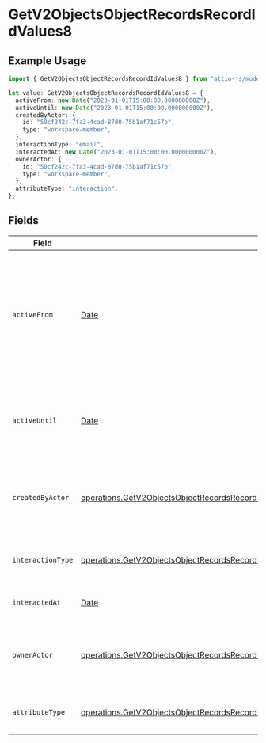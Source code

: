 # GetV2ObjectsObjectRecordsRecordIdValues8

## Example Usage

```typescript
import { GetV2ObjectsObjectRecordsRecordIdValues8 } from "attio-js/models/operations";

let value: GetV2ObjectsObjectRecordsRecordIdValues8 = {
  activeFrom: new Date("2023-01-01T15:00:00.000000000Z"),
  activeUntil: new Date("2023-01-01T15:00:00.000000000Z"),
  createdByActor: {
    id: "50cf242c-7fa3-4cad-87d0-75b1af71c57b",
    type: "workspace-member",
  },
  interactionType: "email",
  interactedAt: new Date("2023-01-01T15:00:00.000000000Z"),
  ownerActor: {
    id: "50cf242c-7fa3-4cad-87d0-75b1af71c57b",
    type: "workspace-member",
  },
  attributeType: "interaction",
};
```

## Fields

| Field                                                                                                                                                                                                                                                    | Type                                                                                                                                                                                                                                                     | Required                                                                                                                                                                                                                                                 | Description                                                                                                                                                                                                                                              | Example                                                                                                                                                                                                                                                  |
| -------------------------------------------------------------------------------------------------------------------------------------------------------------------------------------------------------------------------------------------------------- | -------------------------------------------------------------------------------------------------------------------------------------------------------------------------------------------------------------------------------------------------------- | -------------------------------------------------------------------------------------------------------------------------------------------------------------------------------------------------------------------------------------------------------- | -------------------------------------------------------------------------------------------------------------------------------------------------------------------------------------------------------------------------------------------------------- | -------------------------------------------------------------------------------------------------------------------------------------------------------------------------------------------------------------------------------------------------------- |
| `activeFrom`                                                                                                                                                                                                                                             | [Date](https://developer.mozilla.org/en-US/docs/Web/JavaScript/Reference/Global_Objects/Date)                                                                                                                                                            | :heavy_check_mark:                                                                                                                                                                                                                                       | The point in time at which this value was made "active". `active_from` can be considered roughly analogous to `created_at`.                                                                                                                              | 2023-01-01T15:00:00.000000000Z                                                                                                                                                                                                                           |
| `activeUntil`                                                                                                                                                                                                                                            | [Date](https://developer.mozilla.org/en-US/docs/Web/JavaScript/Reference/Global_Objects/Date)                                                                                                                                                            | :heavy_check_mark:                                                                                                                                                                                                                                       | The point in time at which this value was deactivated. If `null`, the value is active.                                                                                                                                                                   | 2023-01-01T15:00:00.000000000Z                                                                                                                                                                                                                           |
| `createdByActor`                                                                                                                                                                                                                                         | [operations.GetV2ObjectsObjectRecordsRecordIdValuesRecordsResponse200ApplicationJSONResponseBodyData8CreatedByActor](../../models/operations/getv2objectsobjectrecordsrecordidvaluesrecordsresponse200applicationjsonresponsebodydata8createdbyactor.md) | :heavy_check_mark:                                                                                                                                                                                                                                       | The actor that created this value.                                                                                                                                                                                                                       | {<br/>"type": "workspace-member",<br/>"id": "50cf242c-7fa3-4cad-87d0-75b1af71c57b"<br/>}                                                                                                                                                                 |
| `interactionType`                                                                                                                                                                                                                                        | [operations.GetV2ObjectsObjectRecordsRecordIdValuesInteractionType](../../models/operations/getv2objectsobjectrecordsrecordidvaluesinteractiontype.md)                                                                                                   | :heavy_check_mark:                                                                                                                                                                                                                                       | The type of interaction e.g. calendar or email.                                                                                                                                                                                                          | email                                                                                                                                                                                                                                                    |
| `interactedAt`                                                                                                                                                                                                                                           | [Date](https://developer.mozilla.org/en-US/docs/Web/JavaScript/Reference/Global_Objects/Date)                                                                                                                                                            | :heavy_check_mark:                                                                                                                                                                                                                                       | When the interaction occurred.                                                                                                                                                                                                                           | 2023-01-01T15:00:00.000000000Z                                                                                                                                                                                                                           |
| `ownerActor`                                                                                                                                                                                                                                             | [operations.GetV2ObjectsObjectRecordsRecordIdValuesOwnerActor](../../models/operations/getv2objectsobjectrecordsrecordidvaluesowneractor.md)                                                                                                             | :heavy_check_mark:                                                                                                                                                                                                                                       | The actor that created this value.                                                                                                                                                                                                                       | {<br/>"type": "workspace-member",<br/>"id": "50cf242c-7fa3-4cad-87d0-75b1af71c57b"<br/>}                                                                                                                                                                 |
| `attributeType`                                                                                                                                                                                                                                          | [operations.GetV2ObjectsObjectRecordsRecordIdValuesRecordsResponse200ApplicationJSONResponseBodyData8AttributeType](../../models/operations/getv2objectsobjectrecordsrecordidvaluesrecordsresponse200applicationjsonresponsebodydata8attributetype.md)   | :heavy_check_mark:                                                                                                                                                                                                                                       | The attribute type of the value.                                                                                                                                                                                                                         | interaction                                                                                                                                                                                                                                              |